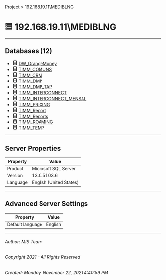 #### 

[Project](../index.md) > 192.168.19.11\\MEDIBLNG

# ![Server](../Images/ntServer.png) 192.168.19.11\\MEDIBLNG

---

## <a name="#databases"></a>Databases (12)

* ![Database](../Images/Database.png) [DW_OrangeMoney](User_databases/DW_OrangeMoney/index.md)
* ![Database](../Images/Database.png) [TIMM_COMUNS](User_databases/TIMM_COMUNS/index.md)
* ![Database](../Images/Database.png) [TIMM_CRM](User_databases/TIMM_CRM/index.md)
* ![Database](../Images/Database.png) [TIMM_DMP](User_databases/TIMM_DMP/index.md)
* ![Database](../Images/Database.png) [TIMM_DMP_TAP](User_databases/TIMM_DMP_TAP/index.md)
* ![Database](../Images/Database.png) [TIMM_INTERCONNECT](User_databases/TIMM_INTERCONNECT/index.md)
* ![Database](../Images/Database.png) [TIMM_INTERCONNECT_MENSAL](User_databases/TIMM_INTERCONNECT_MENSAL/index.md)
* ![Database](../Images/Database.png) [TIMM_PRICING](User_databases/TIMM_PRICING/index.md)
* ![Database](../Images/Database.png) [TIMM_Report](User_databases/TIMM_Report/index.md)
* ![Database](../Images/Database.png) [TIMM_Reports](User_databases/TIMM_Reports/index.md)
* ![Database](../Images/Database.png) [TIMM_ROAMING](User_databases/TIMM_ROAMING/index.md)
* ![Database](../Images/Database.png) [TIMM_TEMP](User_databases/TIMM_TEMP/index.md)


---

## <a name="#serverproperties"></a>Server Properties

| Property | Value |
|---|---|
| Product | Microsoft SQL Server |
| Version | 13.0.5103.6 |
| Language | English (United States) |


---

## <a name="#advancedserversettings"></a>Advanced Server Settings

| Property | Value |
|---|---|
| Default language | English |


---

###### Author:  MIS Team

###### Copyright 2021 - All Rights Reserved

###### Created: Monday, November 22, 2021 4:40:59 PM

